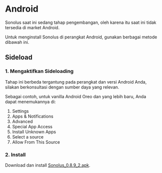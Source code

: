 # Android

Sonolus saat ini sedang tahap pengembangan, oleh karena itu saat ini tidak tersedia di market Android.

Untuk menginstall Sonolus di perangkat Android, gunakan berbagai metode dibawah ini.

## Sideload

### 1. Mengaktifkan Sideloading

Tahap ini berbeda tergantung pada perangkat dan versi Android Anda, silakan berkonsultasi dengan sumber daya yang relevan.

Sebagai contoh, untuk vanilla Android Oreo dan yang lebih baru, Anda dapat menemukannya di:

1. Settings
2. Apps &amp; Notifications
3. Advanced
4. Special App Access
5. Install Unknown Apps
6. Select a source
7. Allow From This Source

### 2. Install

Download dan install [Sonolus_0.8.9_2.apk](https://download.sonolus.com/Sonolus_0.8.9_2.apk).
